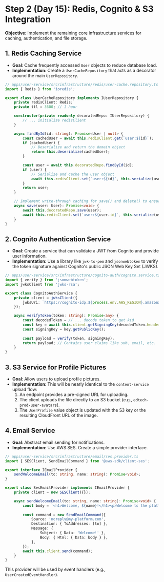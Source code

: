 # Step 2 (Day 15): Redis, Cognito & S3 Integration

**Objective**: Implement the remaining core infrastructure services for caching, authentication, and file storage.

## 1. Redis Caching Service

-   **Goal**: Cache frequently accessed `User` objects to reduce database load.
-   **Implementation**: Create a `UserCacheRepository` that acts as a decorator around the main `UserRepository`.

```typescript
// apps/user-service/src/infrastructure/redis/user-cache.repository.ts
import { Redis } from 'ioredis';

export class UserCacheRepository implements IUserRepository {
    private redisClient: Redis;
    private ttl = 3600; // 1 hour

    constructor(private readonly decoratedRepo: IUserRepository) {
        // ... initialize redisClient
    }

    async findById(id: string): Promise<User | null> {
        const cachedUser = await this.redisClient.get(`user:${id}`);
        if (cachedUser) {
            // Deserialize and return the domain object
            return this.deserialize(cachedUser);
        }

        const user = await this.decoratedRepo.findById(id);
        if (user) {
            // Serialize and cache the user object
            await this.redisClient.set(`user:${id}`, this.serialize(user), 'EX', this.ttl);
        }
        return user;
    }

    // Implement write-through caching for save() and delete() to ensure cache consistency.
    async save(user: User): Promise<void> {
        await this.decoratedRepo.save(user);
        await this.redisClient.set(`user:${user.id}`, this.serialize(user), 'EX', this.ttl);
    }
}
```

## 2. Cognito Authentication Service

-   **Goal**: Create a service that can validate a JWT from Cognito and provide user information.
-   **Implementation**: Use a library like `jwk-to-pem` and `jsonwebtoken` to verify the token signature against Cognito's public JSON Web Key Set (JWKS).

```typescript
// apps/user-service/src/infrastructure/cognito-auth/cognito.service.ts
import { verify } from 'jsonwebtoken';
import jwksClient from 'jwks-rsa';

export class CognitoAuthService {
    private client = jwksClient({
        jwksUri: `https://cognito-idp.${process.env.AWS_REGION}.amazonaws.com/${process.env.COGNITO_USER_POOL_ID}/.well-known/jwks.json`,
    });

    async verifyToken(token: string): Promise<any> {
        const decodedToken = // ... decode token to get kid
        const key = await this.client.getSigningKey(decodedToken.header.kid);
        const signingKey = key.getPublicKey();
        
        const payload = verify(token, signingKey);
        return payload; // Contains user claims like sub, email, etc.
    }
}
```

## 3. S3 Service for Profile Pictures

-   **Goal**: Allow users to upload profile pictures.
-   **Implementation**: This will be nearly identical to the `content-service` upload flow:
    1.  An endpoint provides a pre-signed URL for uploading.
    2.  The client uploads the file directly to an S3 bucket (e.g., `edtech-prod-user-avatars`).
    3.  The `UserProfile` value object is updated with the S3 key or the resulting CloudFront URL of the image.

## 4. Email Service

-   **Goal**: Abstract email sending for notifications.
-   **Implementation**: Use AWS SES. Create a simple provider interface.

```typescript
// apps/user-service/src/infrastructure/email/ses.provider.ts
import { SESClient, SendEmailCommand } from '@aws-sdk/client-ses';

export interface IEmailProvider {
    sendWelcomeEmail(to: string, name: string): Promise<void>;
}

export class SesEmailProvider implements IEmailProvider {
    private client = new SESClient({});

    async sendWelcomeEmail(to: string, name: string): Promise<void> {
        const body = `<h1>Welcome, ${name}!</h1><p>Welcome to the platform.</p>`; // Use a template engine here
        
        const command = new SendEmailCommand({
            Source: 'noreply@my-platform.com',
            Destination: { ToAddresses: [to] },
            Message: {
                Subject: { Data: 'Welcome!' },
                Body: { Html: { Data: body } },
            },
        });
        await this.client.send(command);
    }
}
```
This provider will be used by event handlers (e.g., `UserCreatedEventHandler`).
